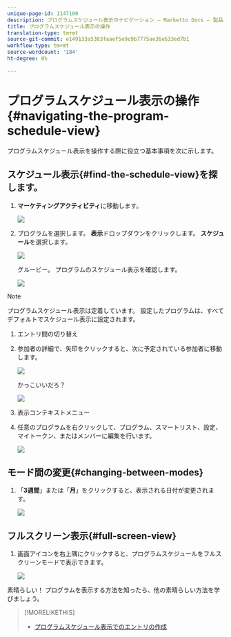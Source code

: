 ```yaml
---
unique-page-id: 1147100
description: プログラムスケジュール表示のナビゲーション — Marketto Docs — 製品ドキュメント
title: プログラムスケジュール表示の操作
translation-type: tm+mt
source-git-commit: e149133a5383faaef5e9c9b7775ae36e633ed7b1
workflow-type: tm+mt
source-wordcount: '184'
ht-degree: 0%

---
```



# プログラムスケジュール表示の操作{#navigating-the-program-schedule-view}

プログラムスケジュール表示を操作する際に役立つ基本事項を次に示します。

## スケジュール表示{#find-the-schedule-view}を探します。

1. **マーケティングアクティビティ**&#x200B;に移動します。

   ![](assets/login-marketing-activities.png)

1. プログラムを選択します。 **表示**&#x200B;ドロップダウンをクリックします。 **スケジュール**&#x200B;を選択します。

   ![](assets/image2014-9-17-11-3a38-3a3.png)

   グルービー。 プログラムのスケジュール表示を確認します。

   ![](assets/image2014-9-17-11-3a38-3a14.png)

>[!NOTE]
>
>プログラムスケジュール表示は定着しています。 設定したプログラムは、すべてデフォルトでスケジュール表示に設定されます。

1. エントリ間の切り替え
1. 参加者の詳細で、矢印をクリックすると、次に予定されている参加者に移動します。

   ![](assets/image2014-9-17-11-3a38-3a54.png)

   かっこいいだろ？

   ![](assets/image2014-9-17-11-3a39-3a10.png)

1. 表示コンテキストメニュー
1. 任意のプログラムを右クリックして、プログラム、スマートリスト、設定、マイトークン、またはメンバーに編集を行います。

   ![](assets/image2014-9-17-11-3a39-3a59.png)

## モード間の変更{#changing-between-modes}

1. 「**3週間**」または「**月**」をクリックすると、表示される日付が変更されます。

   ![](assets/image2014-9-17-11-3a40-3a19.png)

## フルスクリーン表示{#full-screen-view}

1. 画面アイコンを右上隅にクリックすると、プログラムスケジュールをフルスクリーンモードで表示できます。

   ![](assets/image2014-9-17-11-3a40-3a45.png)

素晴らしい！ プログラムを表示する方法を知ったら、他の素晴らしい方法を学びましょう。

>[!MORELIKETHIS]
>
>* [プログラムスケジュール表示でのエントリの作成](creating-an-entry-in-the-program-schedule-view.md)

>



